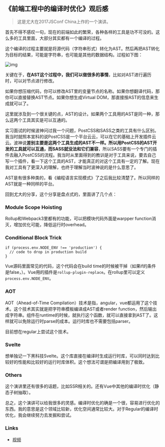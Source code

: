 ## 《前端工程中的编译时优化》观后感

> 这是尤大在2017JSConf China上作的一个演讲。


首先不得不感叹一句，现在的前端如此的繁荣，各种各样的工具是功不可没的。这么多的工具里面，大部分其实都有一个编译的过程。

这个编译的过程主要就是将源代码（字符串形式）转化为AST。然后再把AST转化为目标的结果，可能是字符串，也可能是其他的数据结构。过程如下图：

![img](http://wx1.sinaimg.cn/large/64c45edcgy1fhu7v2iioxj214c0em0u5.jpg)

关键在于，**在AST这个过程中，我们可以做很多的事情**，比如对AST进行遍历时，可以对节点进行修改。

如果你想压缩代码，你可以修改AST里的变量节点的名称。如果你想翻译代码，那你可以直接替换AST节点。如果你想生成Virtual DOM，那直接按AST的信息来生成就可以了。

这里就涉及到一个很关键的点，AST的设计。如果两个工具用的AST是同一种，那么这两个工具其实是可以互通的。

实习面试的时候波神问过我一个问题，PostCSS和SASS之类的工具有什么区别。我当时就照本宣科的说PostCSS是一个平台云云，可以在它的基础上开发插件云云。波神说**差别主要是这两个工具生成的AST不一样。所以用PostCSS的AST开发的工具就可以互通，而SASS就没法和它们兼容**，所以SASS要有一个专门的插件去融入PostCSS的流程。我当时从里面得到的教训是对于工具来说，要去自己写一个插件，看一下这个工具的AST，才能真正的对这个工具有一定的了解。现在我对工具有了更深入的理解，也终于理解当时波神说的是什么意思了。

AST是有很多种类的，看《编程语言实现模式》了之后我比较清楚了。所以同样的AST就是一种同样的平台。


回到尤大的分享，这个分享是盘点式的，里面讲了几个点：

### Module Scope Hoisting

Rollup和Webpack3里都有的功能，可以把模块代码外面是warpper function消灭，增加优化可能，降低运行时overhead。

### Conditional Block Trick

```
if (process.env.NODE_ENV !== 'production') {
  // code to drop in production build
}
```
  
Vue源码里面常见的代码，这个代码会在build time的时候被干掉（如果if的条件是false，）。Vue用的插件是`rollup-plugin-replace`。在rollup里可以定义`process.env.NODE_ENV`。

### AOT

AOT（Ahead-of-Time Compilation）技术是指，angular，vue都运用了这个技术。这个技术其实就是把字符串模板编译成AST或者render function，然后输出成字符串。组件在runtime的时候，就执行这个函数，就可以直接拿到AST了。这样就可以免除运行时parse的成本。运行时库也不需要包括parser。

目前想在regular上尝试这个技术。

### Svelte

想单独记一下黑科技Svelte。这个库直接在编译时生成运行时库，可以同时达到比较好的性能和比较好的运行时库体积。这个想法可谓是把编译用到了极致。

### Others

这个演讲里还有很多的话题，比如SSR相关的。还有Vue中其他的编译时优化（静态子树抽取）。

总之，这个演讲可以给我很多的灵感。编译时优化的确是一个很，容易进行优化的东西。我的意思是这个领域比较新，优化空间通常比较大。对于Regular的编译时优化，我会继续努力去发掘和尝试。

### Links

+ [视频](http://www.itdks.com/dakashuo/new/dakalive/detail/3140)